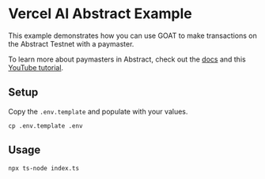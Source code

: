 # Vercel AI Abstract Example

This example demonstrates how you can use GOAT to make transactions on the Abstract Testnet with a paymaster.

To learn more about paymasters in Abstract, check out the [docs](https://docs.abs.xyz/how-abstract-works/native-account-abstraction/paymasters) and this [YouTube tutorial](https://www.youtube.com/watch?v=oolgV2M8ZUI).

## Setup

Copy the `.env.template` and populate with your values.

```
cp .env.template .env
```

## Usage

```
npx ts-node index.ts
```
